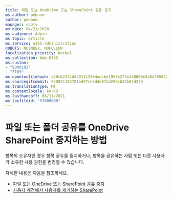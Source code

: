 ```yaml
---
title: 파일 또는 OneDrive 또는 SharePoint 공유 중지
ms.author: pebaum
author: pebaum
manager: scotv
ms.date: 04/21/2020
ms.audience: Admin
ms.topic: article
ms.service: o365-administration
ROBOTS: NOINDEX, NOFOLLOW
localization_priority: Normal
ms.collection: Adm_O365
ms.custom:
- "9000192"
- "3169"
ms.openlocfilehash: a70c62351d549111390dadcbe195fe273cd30000c638d765822e43d0ccd07dbe
ms.sourcegitcommit: 920051182781bd97ce4d4d6fbd268cb37b84d239
ms.translationtype: MT
ms.contentlocale: ko-KR
ms.lasthandoff: 08/11/2021
ms.locfileid: "57889600"
---
```

# <a name="how-to-stop-sharing-onedrive-or-sharepoint-files-or-folders"></a>파일 또는 폴더 공유를 OneDrive SharePoint 중지하는 방법

항목의 소유자인 경우 항목 공유를 중지하거나, 항목을 공유하는 사람 또는 다른 사용자가 소유한 사용 권한을 변경할 수 있습니다.

자세한 내용은 다음을 참조하세요. 

- [파일 또는 OneDrive 또는 SharePoint 공유 중지](https://support.office.com/article/stop-sharing-onedrive-or-sharepoint-files-or-folders-or-change-permissions-0a36470f-d7fe-40a0-bd74-0ac6c1e13323)
- [사용자 계정에서 사용자를 제거하는 SharePoint](https://docs.microsoft.com/sharepoint/remove-users)